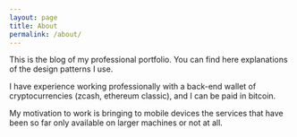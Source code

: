 ```yaml
---
layout: page
title: About
permalink: /about/
---
```


This is the blog of my professional portfolio. You can find here explanations of the design patterns I use.

I have experience working professionally with a back-end wallet of cryptocurrencies (zcash, ethereum classic), and I can be paid in bitcoin.

My motivation to work is bringing to mobile devices the services that have been so far only available on larger machines or not at all.
